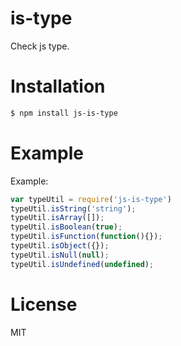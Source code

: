 is-type
=========

Check js type.

Installation
============

```bash
$ npm install js-is-type
```

Example
=======

Example:
```js
var typeUtil = require('js-is-type')
typeUtil.isString('string');
typeUtil.isArray([]);
typeUtil.isBoolean(true);
typeUtil.isFunction(function(){});
typeUtil.isObject({});
typeUtil.isNull(null);
typeUtil.isUndefined(undefined);
```

License
=======
MIT
